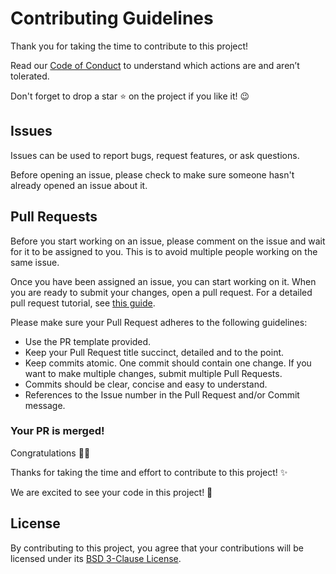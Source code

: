 # Contributing Guidelines

Thank you for taking the time to contribute to this project!

Read our [Code of Conduct](CODE_OF_CONDUCT.md) to understand which actions are and aren’t tolerated.

Don't forget to drop a star :star: on the project if you like it! :wink:

## Issues

Issues can be used to report bugs, request features, or ask questions.

Before opening an issue, please check to make sure someone hasn't already opened an issue about it.

## Pull Requests

Before you start working on an issue, please comment on the issue and wait for it to be assigned to you. This is to avoid multiple people working on the same issue.

Once you have been assigned an issue, you can start working on it. When you are ready to submit your changes, open a pull request.
For a detailed pull request tutorial, see [this guide](https://www.digitalocean.com/community/tutorials/how-to-create-a-pull-request-on-github).

Please make sure your Pull Request adheres to the following guidelines:

- Use the PR template provided.
- Keep your Pull Request title succinct, detailed and to the point.
- Keep commits atomic. One commit should contain one change. If you want to make multiple changes, submit multiple Pull Requests.
- Commits should be clear, concise and easy to understand.
- References to the Issue number in the Pull Request and/or Commit message.

### Your PR is merged!

Congratulations :tada::tada:

Thanks for taking the time and effort to contribute to this project! :sparkles:

We are excited to see your code in this project! :star2:

## License

By contributing to this project, you agree that your contributions will be licensed under its [BSD 3-Clause License](LICENSE).
